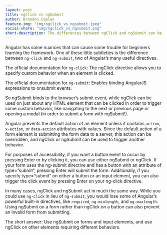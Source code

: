 ```yaml
---
layout: post
title: ngClick vs ngSubmit
author: Brandon Caples
feature-img: "img/ngclick_vs_ngsubmit.jpeg"
social-share: "img/ngclick_vs_ngsubmit.png"
short-description: The differences between ngClick and ngSubmit can be difficult to distinguish at first glance.
---
```


Angular has some nuances that can cause some trouble for beginners learning the framework. One of these little subtleties is the difference between `ng-click` and `ng-submit`, two of Angular’s many useful directives.

The official documentation for `ng-click`: The ngClick directive allows you to specify custom behavior when an element is clicked.

The official documentation for `ng-submit`: Enables binding AngularJS expressions to onsubmit events.

So ngSubmit binds to the browser’s submit event, while ngClick can be used on just about any HTML element that can be clicked in order to trigger some custom behavior, like navigating to the next or previous page or opening a modal (in order to submit a form with ngSubmit!).

Angular prevents the default action of an element unless it contains `action`, `x-action`, or `data-action` attributes with values. Since the default action of a form element is submitting the form data to a server, this action can be overridden, and ngClick or ngSubmit can be used to trigger another behavior.

For purposes of accessibility, if you want a button event to occur by pressing Enter or by clicking it, you can use either ngSubmit or ngClick. If your form uses the ng-submit directive and has a button with an attribute of type=”submit”, pressing Enter will submit the form. Additionally, if you specify type=”submit” on either a button or an input element, you can also trigger the click event  by pressing Enter on your ng-click directive.

In many cases, ngClick and ngSubmit act in much the same way. While you could use `ng-click` in lieu of `ng-submit`, you would lose some of Angular’s powerful built-in directives, like `required`, `ng-minlength`, and `ng-maxlength`. Using ngSubmit on a form rather than ngClick on a button can also prevent an invalid form from submitting.

The short answer: Use ngSubmit on forms and input elements, and use ngClick on other elements requiring different behaviors.
